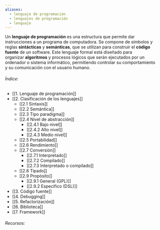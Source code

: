 ```yaml
---
aliases:
  - lenguaje de programación
  - lenguajes de programación
  - lenguaje
---
```

Un **lenguaje de programación** es una estructura que permite dar instrucciones a un programa de computadora. Se compone de símbolos y reglas **sintácticas** y **semánticas**, que se utilizan para construir el **código fuente** de un software. Este lenguaje formal está diseñado para organizar **algoritmos** y procesos lógicos que serán ejecutados por un ordenador o sistema informático, permitiendo controlar su comportamiento y su comunicación con el usuario humano.

###### Índice:

- [[1. Lenguaje de programación]]
- [[2. Clasificación de los lenguajes]]
	- [[2.1 Sintaxis]]
	- [[2.2 Semántica]]
	- [[2.3 Tipo paradigma]]
	- [[2.4 Nivel de abstracción]]
		- [[2.4.1 Bajo nivel]]
		- [[2.4.2 Alto nivel]]
		- [[2.4.3 Medio nivel]]
	- [[2.5 Portabilidad]]
	- [[2.6 Rendimiento]]
	- [[2.7 Conversión]]
		- [[2.7.1 Interpretado]]
		- [[2.7.2 Compilado]]
		- [[2.7.3 Interpretado o compilado]]
	- [[2.8 Tipado]]
	- [[2.9 Propósito]]
		- [[2.9.1 General (GPL)]]
		- [[2.9.2 Especifico (DSL)]]
- [[3. Código fuente]]
- [[4. Debugging]]
- [[5. Refactorización]]
- [[6. Biblioteca]]
- [[7. Framework]]

###### Recursos:
